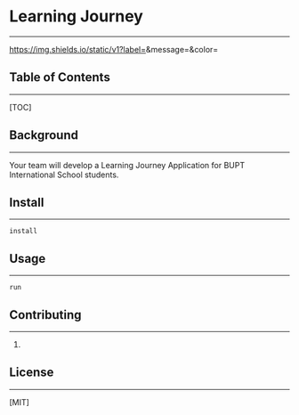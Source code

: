 # Learning Journey
------

https://img.shields.io/static/v1?label=<LABEL>&message=<JAVA>&color=<COLOR>

## Table of Contents

------

[TOC]





## Background

------

Your team will develop a Learning Journey Application for BUPT International School  students.



## Install

------

```
install
```



## Usage

------

```
run
```



## Contributing

------

1. 



## License

------

[MIT]
